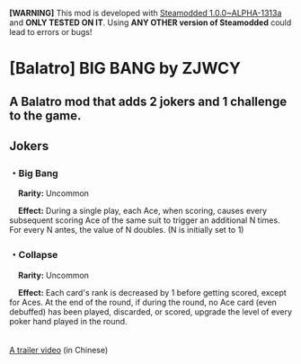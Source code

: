 __[WARNING]__ This mod is developed with [Steamodded 1.0.0~ALPHA-1313a](https://github.com/Steamodded/smods/tree/2a3b5c28642eb4861e3557ca649ee45340fe9069) and __ONLY TESTED ON IT__. Using __ANY OTHER version of Steamodded__ could lead to errors or bugs!
# [Balatro] BIG BANG by ZJWCY
## A Balatro mod that adds 2 jokers and 1 challenge to the game.
## Jokers
### ・Big Bang
&nbsp;&nbsp;&nbsp; __Rarity:__ Uncommon

&nbsp;&nbsp;&nbsp; __Effect:__ During a single play, each Ace, when scoring, causes every subsequent scoring Ace of the same suit to trigger an additional N times. For every N antes, the value of N doubles. (N is initially set to 1)
### ・Collapse
&nbsp;&nbsp;&nbsp; __Rarity:__ Uncommon

&nbsp;&nbsp;&nbsp; __Effect:__ Each card's rank is decreased by 1 before getting scored, except for Aces. At the end of the round, if during the round, no Ace card (even debuffed) has been played, discarded, or scored, upgrade the level of every poker hand played in the round.
<br><br><br>
[A trailer video](https://www.bilibili.com/video/BV1zBFKe3EuZ) (in Chinese)
